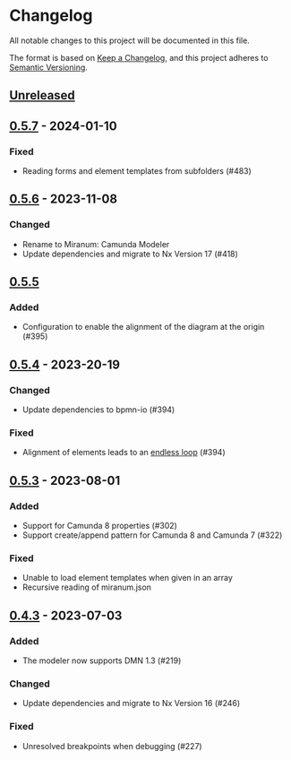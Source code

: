# Changelog

All notable changes to this project will be documented in this file.

The format is based on [Keep a Changelog](https://keepachangelog.com/en/1.0.0/),
and this project adheres to [Semantic Versioning](https://semver.org/spec/v2.0.0.html).

## [Unreleased]

## [0.5.7] - 2024-01-10

### Fixed

* Reading forms and element templates from subfolders (#483)

## [0.5.6] - 2023-11-08

### Changed

* Rename to Miranum: Camunda Modeler
* Update dependencies and migrate to Nx Version 17 (#418)

## [0.5.5]

### Added

* Configuration to enable the alignment of the diagram at the origin (#395)

## [0.5.4] - 2023-20-19

### Changed

* Update dependencies to bpmn-io (#394)

### Fixed

* Alignment of elements leads to an [endless loop](https://github.com/bpmn-io/align-to-origin/issues/2) (#394)

## [0.5.3] - 2023-08-01

### Added

* Support for Camunda 8 properties (#302)
* Support create/append pattern for Camunda 8 and Camunda 7 (#322)

### Fixed

* Unable to load element templates when given in an array
* Recursive reading of miranum.json

## [0.4.3] - 2023-07-03

### Added

* The modeler now supports DMN 1.3 (#219)

### Changed

* Update dependencies and migrate to Nx Version 16 (#246)

### Fixed

* Unresolved breakpoints when debugging (#227)



[unreleased]: https://github.com/Miragon/miranum-ide/compare/release/v0.5.7-vscode...HEAD
[0.5.7]: https://github.com/Miragon/miranum-ide/compare/release/v0.5.6...release/v0.5.7-vscode
[0.5.6]: https://github.com/Miragon/miranum-ide/compare/release/v0.5.5...release/v0.5.6
[0.5.5]: https://github.com/Miragon/miranum-ide/compare/release/v0.5.4...release/v0.5.5
[0.5.4]: https://github.com/Miragon/miranum-ide/compare/release/v0.5.3...release/v0.5.4
[0.5.3]: https://github.com/Miragon/miranum-ide/compare/release/v0.4.3...release/v0.5.3
[0.4.3]: https://github.com/Miragon/miranum-ide/compare/release/v0.4.2...release/v0.4.3
